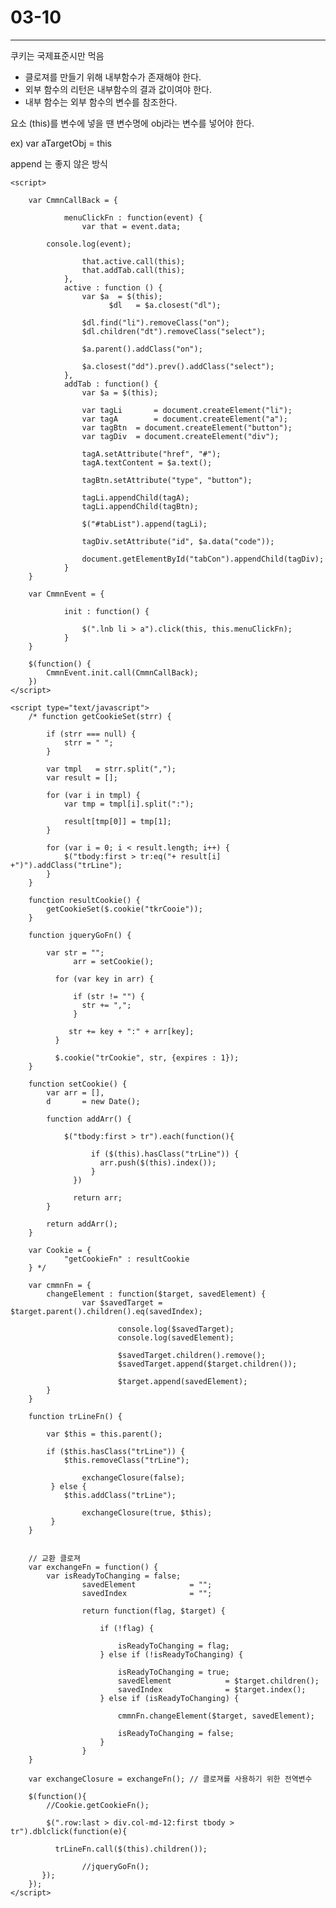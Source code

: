 # 03-10

---

쿠키는 국제표준시만 먹음

- 클로져를 만들기 위해 내부함수가 존재해야 한다.
- 외부 함수의 리턴은 내부함수의 결과 값이여야 한다.
- 내부 함수는 외부 함수의 변수를 참조한다.

요소 (this)를 변수에 넣을 땐 변수명에 obj라는 변수를 넣어야 한다.

ex) var aTargetObj = this

append 는 좋지 않은 방식

    <script>
    
    	var CmmnCallBack = {
    			
    			menuClickFn : function(event) {
    				var that = event.data;
    				
            console.log(event);
    
    				that.active.call(this);
    				that.addTab.call(this);
    			},
    			active : function () {
    				var $a 	= $(this);
    				      $dl 	= $a.closest("dl");
    				
    				$dl.find("li").removeClass("on");
    				$dl.children("dt").removeClass("select");
    				
    				$a.parent().addClass("on");
    				
    				$a.closest("dd").prev().addClass("select");
    			},
    			addTab : function() {
    				var $a = $(this);
    				
    				var tagLi 		= document.createElement("li");
    				var tagA 		= document.createElement("a");
    				var tagBtn 	= document.createElement("button");
    				var tagDiv 	= document.createElement("div");
    				
    				tagA.setAttribute("href", "#");
    				tagA.textContent = $a.text();
    				
    				tagBtn.setAttribute("type", "button");
    				
    				tagLi.appendChild(tagA);
    				tagLi.appendChild(tagBtn);
    				
    				$("#tabList").append(tagLi);
    				
    				tagDiv.setAttribute("id", $a.data("code"));
    				
    				document.getElementById("tabCon").appendChild(tagDiv);
    			}
    	}
    
    	var CmmnEvent = {
    			
    			init : function() {
    				
    				$(".lnb li > a").click(this, this.menuClickFn);
    			}
    	}
    
     	$(function() {
     		CmmnEvent.init.call(CmmnCallBack);
     	})
    </script>

    <script type="text/javascript">
    	/* function getCookieSet(strr) {
    		
    		if (strr === null) {
    	    	strr = " ";
    	    }
    	    
    	    var tmpl   = strr.split(",");
    	    var result = [];
    	    
    	    for (var i in tmpl) {
    	    	var tmp = tmpl[i].split(":");
    	    	
    	    	result[tmp[0]] = tmp[1];
    	    }
    	    
    	    for (var i = 0; i < result.length; i++) {
    	    	$("tbody:first > tr:eq("+ result[i] +")").addClass("trLine");
    	    }
    	}
    	
    	function resultCookie() {
    		getCookieSet($.cookie("tkrCooie"));
    	}
    	
    	function jqueryGoFn() {
    	      
    		var str = "";
    			  arr = setCookie();
    
    	      for (var key in arr) {
    	          
    	          if (str != "") {
    	            str += ",";
    	          }
    	          
    	         str += key + ":" + arr[key];
    	      }
    	      
    	      $.cookie("trCookie", str, {expires : 1});
    	}
    
    	function setCookie() {
    		var arr	= [],
      		d 		= new Date();
    		
    		function addArr() {
    			
    			$("tbody:first > tr").each(function(){
    				
    		          if ($(this).hasClass("trLine")) {
    		            arr.push($(this).index());
    		          }
    		      })
    		      
    		      return arr;
    		}
    		
    		return addArr();
    	}
    
    	var Cookie = {
    			"getCookieFn" : resultCookie
    	} */
    	
    	var cmmnFn = {
    		changeElement : function($target, savedElement) {
    				var $savedTarget = $target.parent().children().eq(savedIndex);
    
    						console.log($savedTarget);
    						console.log(savedElement);
    
    						$savedTarget.children().remove();
    						$savedTarget.append($target.children());
    
    						$target.append(savedElement);
    		}
    	}
    
    	function trLineFn() {
    
    		var $this = this.parent();
    		
    		if ($this.hasClass("trLine")) {
    		    $this.removeClass("trLine");
    
    				exchangeClosure(false);
    		 } else {
    		    $this.addClass("trLine");
    
    				exchangeClosure(true, $this);
    		 }
    	}
    	
    	
    	// 교환 클로져
    	var exchangeFn = function() {
    		var isReadyToChanging = false;
    				savedElement			= "";
    				savedIndex 				= "";
    
    				return function(flag, $target) {
    
    					if (!flag) {
    
    						isReadyToChanging = flag;
    					} else if (!isReadyToChanging) {
    
    						isReadyToChanging = true;
    						savedElement			= $target.children();
    						savedIndex				= $target.index();
    					} else if (isReadyToChanging) {
    
    						cmmnFn.changeElement($target, savedElement);
    
    						isReadyToChanging = false;
    					}
    				}
    	}
    
    	var exchangeClosure = exchangeFn(); // 클로져를 사용하기 위한 전역변수
    
    	$(function(){
    	    //Cookie.getCookieFn();
    	    
    	    $(".row:last > div.col-md-12:first tbody > tr").dblclick(function(e){
    
    	      trLineFn.call($(this).children());
    	      
    				//jqueryGoFn();
    	   });
    	});
    </script>